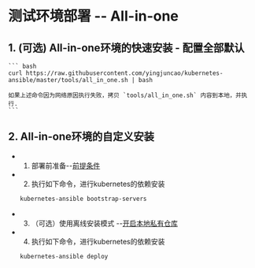 # 测试环境部署 -- All-in-one

## 1. (可选) All-in-one环境的快速安装 - 配置全部默认

    ``` bash
    curl https://raw.githubusercontent.com/yingjuncao/kubernetes-ansible/master/tools/all_in_one.sh | bash

    如果上述命令因为网络原因执行失败，拷贝 `tools/all_in_one.sh` 内容到本地，并执行.
    ```

## 2. All-in-one环境的自定义安装

- 1. 部署前准备--[前提条件](prerequisites.md)

- 2. 执行如下命令，进行kubernetes的依赖安装

    ``` bash
    kubernetes-ansible bootstrap-servers
    ```

- 3. （可选）使用离线安装模式 --[开启本地私有仓库](setup-registry.md)

- 4. 执行如下命令，进行kubernetes的依赖安装

    ``` bash
    kubernetes-ansible deploy
    ```
